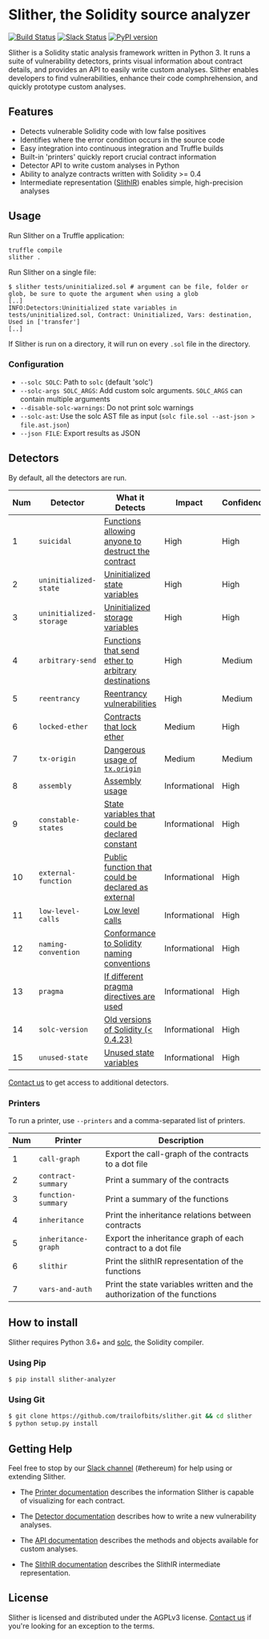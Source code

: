 # Slither, the Solidity source analyzer
[![Build Status](https://travis-ci.com/trailofbits/slither.svg?token=JEF97dFy1QsDCfQ2Wusd&branch=master)](https://travis-ci.com/trailofbits/slither)
[![Slack Status](https://empireslacking.herokuapp.com/badge.svg)](https://empireslacking.herokuapp.com)
[![PyPI version](https://badge.fury.io/py/slither-analyzer.svg)](https://badge.fury.io/py/slither-analyzer)

Slither is a Solidity static analysis framework written in Python 3. It runs a suite of vulnerability detectors, prints visual information about contract details, and provides an API to easily write custom analyses. Slither enables developers to find vulnerabilities, enhance their code comphrehension, and quickly prototype custom analyses.

## Features

* Detects vulnerable Solidity code with low false positives
* Identifies where the error condition occurs in the source code
* Easy integration into continuous integration and Truffle builds
* Built-in 'printers' quickly report crucial contract information
* Detector API to write custom analyses in Python
* Ability to analyze contracts written with Solidity >= 0.4
* Intermediate representation ([SlithIR](https://github.com/trailofbits/slither/wiki/SlithIR)) enables simple, high-precision analyses

## Usage

Run Slither on a Truffle application:
```
truffle compile
slither .
```

Run Slither on a single file:
``` 
$ slither tests/uninitialized.sol # argument can be file, folder or glob, be sure to quote the argument when using a glob
[..]
INFO:Detectors:Uninitialized state variables in tests/uninitialized.sol, Contract: Uninitialized, Vars: destination, Used in ['transfer']
[..]
``` 

If Slither is run on a directory, it will run on every `.sol` file in the directory.

###  Configuration

* `--solc SOLC`: Path to `solc` (default 'solc')
* `--solc-args SOLC_ARGS`: Add custom solc arguments. `SOLC_ARGS` can contain multiple arguments
* `--disable-solc-warnings`: Do not print solc warnings
* `--solc-ast`: Use the solc AST file as input (`solc file.sol --ast-json > file.ast.json`)
* `--json FILE`: Export results as JSON

## Detectors

By default, all the detectors are run.

Num | Detector | What it Detects | Impact | Confidence
--- | --- | --- | --- | ---
1 | `suicidal` | [Functions allowing anyone to destruct the contract](https://github.com/trailofbits/slither/wiki/Vulnerabilities-Description#suicidal) | High | High
2 | `uninitialized-state` | [Uninitialized state variables](https://github.com/trailofbits/slither/wiki/Vulnerabilities-Description#uninitialized-state-variables) | High | High
3 | `uninitialized-storage` | [Uninitialized storage variables](https://github.com/trailofbits/slither/wiki/Vulnerabilities-Description#uninitialized-storage-variables) | High | High
4 | `arbitrary-send` | [Functions that send ether to arbitrary destinations](https://github.com/trailofbits/slither/wiki/Vulnerabilities-Description#functions-that-send-ether-to-arbitrary-destinations) | High | Medium
5 | `reentrancy` | [Reentrancy vulnerabilities](https://github.com/trailofbits/slither/wiki/Vulnerabilities-Description#reentrancy-vulnerabilities) | High | Medium
6 | `locked-ether` | [Contracts that lock ether](https://github.com/trailofbits/slither/wiki/Vulnerabilities-Description#contracts-that-lock-ether) | Medium | High
7 | `tx-origin` | [Dangerous usage of `tx.origin`](https://github.com/trailofbits/slither/wiki/Vulnerabilities-Description#dangerous-usage-of-txorigin) | Medium | Medium
8 | `assembly` | [Assembly usage](https://github.com/trailofbits/slither/wiki/Vulnerabilities-Description#assembly-usage) | Informational | High
9 | `constable-states` | [State variables that could be declared constant](https://github.com/trailofbits/slither/wiki/Vulnerabilities-Description#state-variables-that-could-be-declared-constant) | Informational | High
10 | `external-function` | [Public function that could be declared as external](https://github.com/trailofbits/slither/wiki/Vulnerabilities-Description#public-function-that-could-be-declared-as-external) | Informational | High
11 | `low-level-calls` | [Low level calls](https://github.com/trailofbits/slither/wiki/Vulnerabilities-Description#low-level-calls) | Informational | High
12 | `naming-convention` | [Conformance to Solidity naming conventions](https://github.com/trailofbits/slither/wiki/Vulnerabilities-Description#conformance-to-solidity-naming-conventions) | Informational | High
13 | `pragma` | [If different pragma directives are used](https://github.com/trailofbits/slither/wiki/Vulnerabilities-Description#state-variables-that-could-be-declared-constant) | Informational | High
14 | `solc-version` | [Old versions of Solidity (< 0.4.23)](https://github.com/trailofbits/slither/wiki/Vulnerabilities-Description#old-versions-of-solidity) | Informational | High
15 | `unused-state` | [Unused state variables](https://github.com/trailofbits/slither/wiki/Vulnerabilities-Description#unused-state-variables) | Informational | High

[Contact us](https://www.trailofbits.com/contact/) to get access to additional detectors.

### Printers

To run a printer, use `--printers` and a comma-separated list of printers.

Num | Printer | Description
--- | --- | ---
1 | `call-graph` | Export the call-graph of the contracts to a dot file
2 | `contract-summary` | Print a summary of the contracts
3 | `function-summary` | Print a summary of the functions
4 | `inheritance` | Print the inheritance relations between contracts
5 | `inheritance-graph` | Export the inheritance graph of each contract to a dot file
6 | `slithir` | Print the slithIR representation of the functions
7 | `vars-and-auth` | Print the state variables written and the authorization of the functions


## How to install

Slither requires Python 3.6+ and [solc](https://github.com/ethereum/solidity/), the Solidity compiler.

### Using Pip

```
$ pip install slither-analyzer
```

### Using Git

```bash
$ git clone https://github.com/trailofbits/slither.git && cd slither
$ python setup.py install 
```

## Getting Help

Feel free to stop by our [Slack channel](https://empireslacking.herokuapp.com) (#ethereum) for help using or extending Slither.

* The [Printer documentation](https://github.com/trailofbits/slither/wiki/Printer-documentation) describes the information Slither is capable of visualizing for each contract.

* The [Detector documentation](https://github.com/trailofbits/slither/wiki/Adding-a-new-detector) describes how to write a new vulnerability analyses.

* The [API documentation](https://github.com/trailofbits/slither/wiki/API-examples) describes the methods and objects available for custom analyses.

* The [SlithIR documentation](https://github.com/trailofbits/slither/wiki/SlithIR) describes the SlithIR intermediate representation.

## License

Slither is licensed and distributed under the AGPLv3 license. [Contact us](mailto:opensource@trailofbits.com) if you're looking for an exception to the terms.
